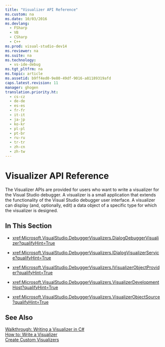 ```yaml
---
title: "Visualizer API Reference"
ms.custom: na
ms.date: 10/03/2016
ms.devlang: 
  - FSharp
  - VB
  - CSharp
  - C++
ms.prod: visual-studio-dev14
ms.reviewer: na
ms.suite: na
ms.technology: 
  - vs-ide-debug
ms.tgt_pltfrm: na
ms.topic: article
ms.assetid: b9ff4ed0-9e80-49df-9016-a81189319afd
caps.latest.revision: 11
manager: ghogen
translation.priority.ht: 
  - cs-cz
  - de-de
  - es-es
  - fr-fr
  - it-it
  - ja-jp
  - ko-kr
  - pl-pl
  - pt-br
  - ru-ru
  - tr-tr
  - zh-cn
  - zh-tw
---
```

# Visualizer API Reference
The Visualizer APIs are provided for users who want to write a visualizer for the Visual Studio debugger. A visualizer is a small application that extends the functionality of the Visual Studio debugger user interface. A visualizer can display (and, optionally, edit) a data object of a specific type for which the visualizer is designed.  
  
## In This Section  
  
-   <xref:Microsoft.VisualStudio.DebuggerVisualizers.DialogDebuggerVisualizer?qualifyHint=True>  
  
-   <xref:Microsoft.VisualStudio.DebuggerVisualizers.IDialogVisualizerService?qualifyHint=True>  
  
-   <xref:Microsoft.VisualStudio.DebuggerVisualizers.IVisualizerObjectProvider?qualifyHint=True>  
  
-   <xref:Microsoft.VisualStudio.DebuggerVisualizers.VisualizerDevelopmentHost?qualifyHint=True>  
  
-   <xref:Microsoft.VisualStudio.DebuggerVisualizers.VisualizerObjectSource?qualifyHint=True>  
  
## See Also  
 [Walkthrough: Writing a Visualizer in C#](../VS_debugger/Walkthrough--Writing-a-Visualizer-in-C#.md)   
 [How to: Write a Visualizer](../VS_debugger/How-to--Write-a-Visualizer.md)   
 [Create Custom Visualizers](../VS_debugger/Create-Custom-Visualizers-of-Data.md)